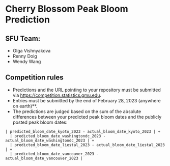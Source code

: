 # Cherry Blossom Peak Bloom Prediction 

## SFU Team:

- Olga Vishnyakova
- Renny Doig
- Wendy Wang

## Competition rules

- Predictions and the URL pointing to your repository must be submitted via https://competition.statistics.gmu.edu.
- Entries must be submitted by the end of February 28, 2023 (anywhere on earth)**.
- The predictions are judged based on the sum of the absolute differences between your predicted peak bloom dates and the publicly posted peak bloom dates:

```
| predicted_bloom_date_kyoto_2023 - actual_bloom_date_kyoto_2023 | +
  | predicted_bloom_date_washingtondc_2023 - actual_bloom_date_washingtondc_2023 | +
  | predicted_bloom_date_liestal_2023 - actual_bloom_date_liestal_2023 | +
  | predicted_bloom_date_vancouver_2023 - actual_bloom_date_vancouver_2023 |
```
